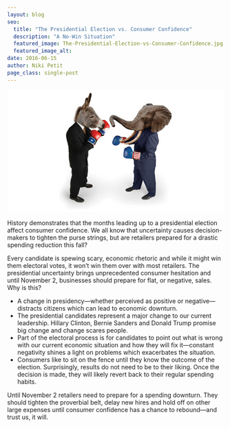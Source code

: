 ```yaml
---
layout: blog
seo:
  title: "The Presidential Election vs. Consumer Confidence"
  description: "A No-Win Situation"
  featured_image: The-Presidential-Election-vs-Consumer-Confidence.jpg
  featured_image_alt:
date: 2016-06-15
author: Niki Petit
page_class: single-post
---
```


![A No-Win Situation](The-Presidential-Election-vs-Consumer-Confidence.jpg)

History demonstrates that the months leading up to a presidential election affect consumer confidence. We all know that uncertainty causes decision-makers to tighten the purse strings, but are retailers prepared for a drastic spending reduction this fall?

Every candidate is spewing scary, economic rhetoric and while it might win them electoral votes, it won’t win them over with most retailers. The presidential uncertainty brings unprecedented consumer hesitation and until November 2, businesses should prepare for flat, or negative, sales. Why is this?

- A change in presidency—whether perceived as positive or negative—distracts citizens which can lead to economic downturn.
- The presidential candidates represent a major change to our current leadership. Hillary Clinton, Bernie Sanders and Donald Trump promise big change and change scares people.
- Part of the electoral process is for candidates to point out what is wrong with our current economic situation and how they will fix it—constant negativity shines a light on problems which exacerbates the situation.
- Consumers like to sit on the fence until they know the outcome of the election. Surprisingly, results do not need to be to their liking. Once the decision is made, they will likely revert back to their regular spending habits.

Until November 2 retailers need to prepare for a spending downturn. They should tighten the proverbial belt, delay new hires and hold off on other large expenses until consumer confidence has a chance to rebound—and trust us, it will.
